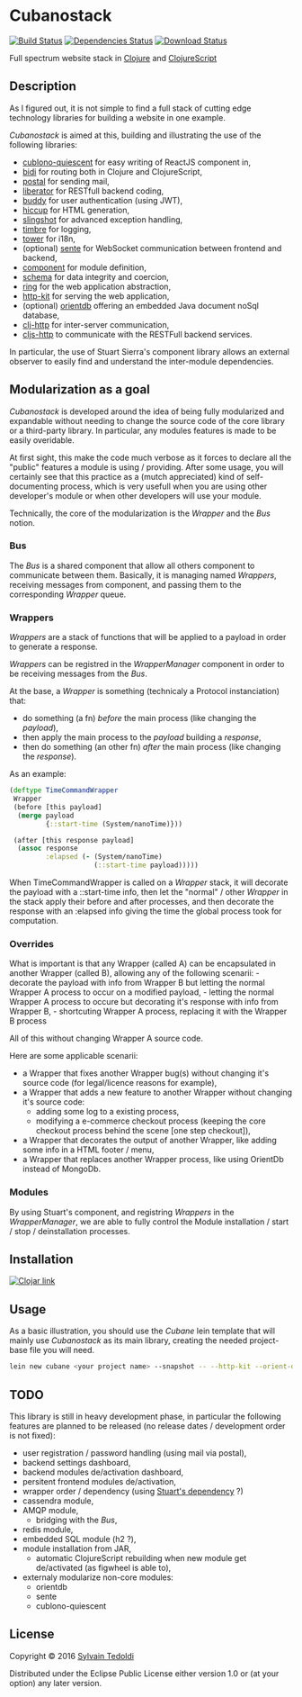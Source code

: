 # Cubanostack

  [![Build Status](https://travis-ci.org/s-ted/cubanostack.svg)](https://travis-ci.org/s-ted/cubanostack)
  [![Dependencies Status](http://jarkeeper.com/cubane/cubanostack/status.svg)](http://jarkeeper.com/cubane/cubanostack)
  [![Download Status](https://jarkeeper.com/cubane/cubanostack/downloads.svg)](https://jarkeeper.com/cubane/cubanostack)

  Full spectrum website stack in [Clojure](https://github.com/clojure/clojure) and [ClojureScript](https://github.com/clojure/clojurescript) 

## Description

As I figured out, it is not simple to find a full stack of cutting edge technology libraries for building a website in one example.

*Cubanostack* is aimed at this, building and illustrating the use of the following libraries:
  - [cublono-quiescent](https://github.com/s-ted/cublono-quiescent) for easy writing of ReactJS component in,
  - [bidi](https://github.com/juxt/bidi) for routing both in Clojure and ClojureScript,
  - [postal](https://github.com/drewr/postal) for sending mail,
  - [liberator](https://github.com/clojure-liberator/liberator) for RESTfull backend coding,
  - [buddy](https://github.com/funcool/buddy) for user authentication (using JWT),
  - [hiccup](https://github.com/weavejester/hiccup) for HTML generation,
  - [slingshot](https://github.com/scgilardi/slingshot) for advanced exception handling,
  - [timbre](https://github.com/ptaoussanis/timbre) for logging,
  - [tower](https://github.com/ptaoussanis/tower) for i18n,
  - (optional) [sente](https://github.com/ptaoussanis/sente) for WebSocket communication between frontend and backend,
  - [component](https://github.com/stuartsierra/component) for module definition,
  - [schema](https://github.com/plumatic/schema) for data integrity and coercion,
  - [ring](https://github.com/ring-clojure/ring) for the web application abstraction,
  - [http-kit](https://github.com/http-kit/http-kit) for serving the web application,
  - (optional) [orientdb](https://github.com/orientechnologies/orientdb) offering an embedded Java document noSql database,
  - [clj-http](https://github.com/dakrone/clj-http) for inter-server communication,
  - [cljs-http](https://github.com/r0man/cljs-http) to communicate with the RESTFull backend services.

In particular, the use of Stuart Sierra's component library allows an external observer to easily find and understand the inter-module dependencies.


## Modularization as a goal

*Cubanostack* is developed around the idea of being fully modularized and expandable without needing to change the source code of the core library or a third-party library.
In particular, any modules features is made to be easily overidable.

At first sight, this make the code much verbose as it forces to declare all the "public" features a module is using / providing. After some usage, you will certainly see that this
practice as a (mutch appreciated) kind of self-documenting process, which is very usefull when you are using other developer's module or when other developers will use your module.

Technically, the core of the modularization is the _Wrapper_ and the _Bus_ notion.

### Bus

The _Bus_ is a shared component that allow all others component to communicate between them.
Basically, it is managing named _Wrappers_, receiving messages from component, and passing them to the corresponding _Wrapper_ queue.

### Wrappers

_Wrappers_ are a stack of functions that will be applied to a payload in order to generate a response.

_Wrappers_ can be registred in the _WrapperManager_ component in order to be receiving messages from the _Bus_.


At the base, a _Wrapper_ is something (technicaly a Protocol instanciation) that:
  - do something (a fn) _before_ the main process (like changing the _payload_),
  - then apply the main process to the _payload_ building a _response_,
  - then do something (an other fn) _after_ the main process (like changing the _response_).

As an example:

```clojure
(deftype TimeCommandWrapper
 Wrapper
 (before [this payload]
  (merge payload
         {::start-time (System/nanoTime)}))

 (after [this response payload]
  (assoc response
         :elapsed (- (System/nanoTime)
                     (::start-time payload)))))
```

When TimeCommandWrapper is called on a _Wrapper_ stack, it will decorate the payload with a ::start-time info, then let the "normal" / other _Wrapper_ in the stack apply their
before and after processes, and then decorate the response with an :elapsed info giving the time the global process took for computation.

### Overrides

What is important is that any Wrapper (called A) can be encapsulated in another Wrapper (called B), allowing any of the following scenarii:
    - decorate the payload with info from Wrapper B but letting the normal Wrapper A process to occur on a modified payload,
    - letting the normal Wrapper A process to occure but decorating it's response with info from Wrapper B,
    - shortcuting Wrapper A process, replacing it with the Wrapper B process 

All of this without changing Wrapper A source code.

Here are some applicable scenarii:
  - a Wrapper that fixes another Wrapper bug(s) without changing it's source code (for legal/licence reasons for example),
  - a Wrapper that adds a new feature to another Wrapper without changing it's source code:
    - adding some log to a existing process,
    - modifying a e-commerce checkout process (keeping the core checkout process behind the scene [one step checkout]),
  - a Wrapper that decorates the output of another Wrapper, like adding some info in a HTML footer / menu,
  - a Wrapper that replaces another Wrapper process, like using OrientDb instead of MongoDb.


### Modules

By using Stuart's component, and registring _Wrappers_ in the _WrapperManager_, we are able to fully control the Module installation / start / stop / deinstallation processes.


## Installation

   [![Clojar link](https://clojars.org/cubane/Cubanostack/latest-version.svg)](https://clojars.org/cubane/cubanostack)


## Usage

As a basic illustration, you should use the *Cubane* lein template that will mainly use *Cubanostack* as its main library, creating the needed project-base file you will need.
```sh
lein new cubane <your project name> --snapshot -- --http-kit --orient-db
```

## TODO

This library is still in heavy development phase, in particular the following features are planned to be released (no release dates / development order is not fixed):
  - user registration / password handling (using mail via postal),
  - backend settings dashboard,
  - backend modules de/activation dashboard,
  - persitent frontend modules de/activation,
  - wrapper order / dependency (using [Stuart's dependency](https://github.com/stuartsierra/dependency) ?)
  - cassendra module,
  - AMQP module,
    - bridging with the _Bus_,
  - redis module,
  - embedded SQL module (h2 ?),
  - module installation from JAR,
    - automatic ClojureScript rebuilding when new module get de/activated (as figwheel is able to),
  - externaly modularize non-core modules:
    - orientdb
    - sente
    - cublono-quiescent


## License

Copyright © 2016 [Sylvain Tedoldi](https://github.com/s-ted)

Distributed under the Eclipse Public License either version 1.0 or (at
your option) any later version.
